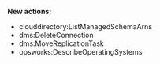 **New actions:**

- clouddirectory:ListManagedSchemaArns
- dms:DeleteConnection
- dms:MoveReplicationTask
- opsworks:DescribeOperatingSystems
